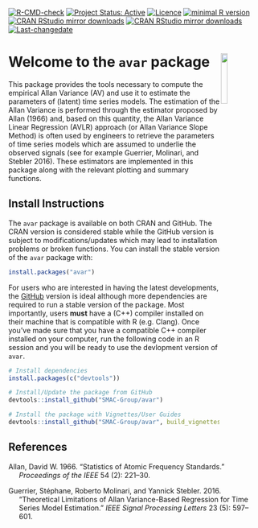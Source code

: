 
<!-- README.md is generated from README.Rmd. Please edit that file -->

[![R-CMD-check](https://github.com/SMAC-Group/avar/actions/workflows/R-CMD-check.yaml/badge.svg)](https://github.com/SMAC-Group/avar/actions/workflows/R-CMD-check.yaml)
[![Project Status:
Active](https://www.repostatus.org/badges/latest/active.svg)](https://www.repostatus.org/#active/)
[![Licence](https://img.shields.io/badge/licence-AGPL--3.0-blue.svg)](https://opensource.org/licenses/AGPL-3.0)
[![minimal R
version](https://img.shields.io/badge/R%3E%3D-3.4.0-6666ff.svg)](https://cran.r-project.org/)
[![CRAN RStudio mirror
downloads](https://cranlogs.r-pkg.org/badges/avar)](https://www.r-pkg.org/pkg/avar)
[![CRAN RStudio mirror
downloads](https://cranlogs.r-pkg.org/badges/grand-total/avar)](https://www.r-pkg.org/pkg/avar)
[![Last-changedate](https://img.shields.io/badge/last%20change-2022--07--11-yellowgreen.svg)](https://github.com/SMAC-Group/avar)

# Welcome to the `avar` package <a href="https://smac-group.com/"><img src="man/figures/logo.png" align="right" style="width: 16%; height: 16%"/></a>

This package provides the tools necessary to compute the empirical Allan
Variance (AV) and use it to estimate the parameters of (latent) time
series models. The estimation of the Allan Variance is performed through
the estimator proposed by Allan (1966) and, based on this quantity, the
Allan Variance Linear Regression (AVLR) approach (or Allan Variance
Slope Method) is often used by engineers to retrieve the parameters of
time series models which are assumed to underlie the observed signals
(see for example Guerrier, Molinari, and Stebler 2016). These estimators
are implemented in this package along with the relevant plotting and
summary functions.

## Install Instructions

The `avar` package is available on both CRAN and GitHub. The CRAN
version is considered stable while the GitHub version is subject to
modifications/updates which may lead to installation problems or broken
functions. You can install the stable version of the `avar` package
with:

``` r
install.packages("avar")
```

For users who are interested in having the latest developments, the
[GitHub](https://github.com/SMAC-Group/avar) version is ideal although
more dependencies are required to run a stable version of the package.
Most importantly, users **must** have a (C++) compiler installed on
their machine that is compatible with R (e.g. Clang). Once you’ve made
sure that you have a compatible C++ compiler installed on your computer,
run the following code in an R session and you will be ready to use the
devlopment version of `avar`.

``` r
# Install dependencies
install.packages(c("devtools"))

# Install/Update the package from GitHub
devtools::install_github("SMAC-Group/avar")

# Install the package with Vignettes/User Guides 
devtools::install_github("SMAC-Group/avar", build_vignettes = TRUE)
```

## References

<div id="refs" class="references csl-bib-body hanging-indent">

<div id="ref-allan1966statistics" class="csl-entry">

Allan, David W. 1966. “Statistics of Atomic Frequency Standards.”
*Proceedings of the IEEE* 54 (2): 221–30.

</div>

<div id="ref-guerrier2016theoretical" class="csl-entry">

Guerrier, Stéphane, Roberto Molinari, and Yannick Stebler. 2016.
“Theoretical Limitations of Allan Variance-Based Regression for Time
Series Model Estimation.” *IEEE Signal Processing Letters* 23 (5):
597–601.

</div>

</div>
